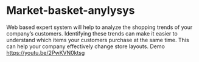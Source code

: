 # Market-basket-anylysys
Web based expert system will help to analyze the shopping trends of your company’s customers. Identifying these trends can make it easier to understand which items your customers purchase at the same time. This can help your company effectively change store layouts.
Demo 
https://youtu.be/2PwKVN0ktsg
